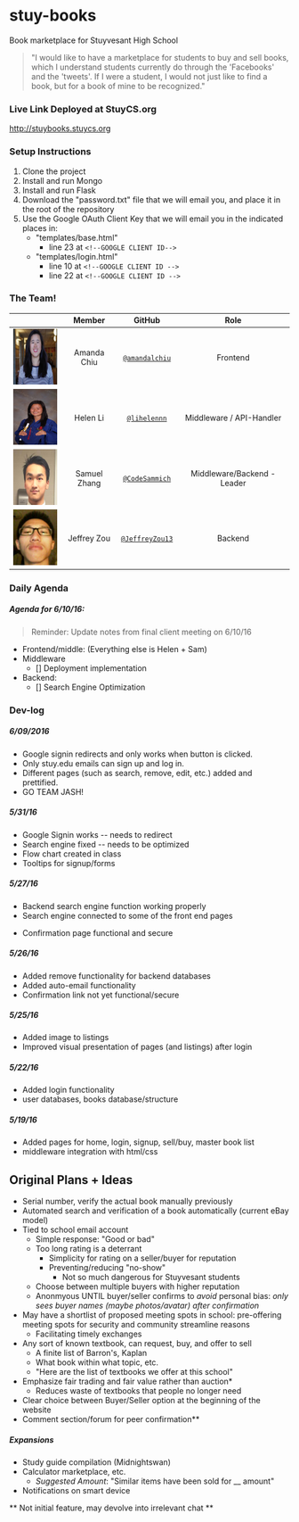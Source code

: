 # stuy-books
Book marketplace for Stuyvesant High School

> "I would like to have a marketplace for students to buy and sell books, which I understand students currently do through the 'Facebooks' and the 'tweets'. If I were a student, I would not just like to find a book, but for a book of mine to be recognized."

### Live Link Deployed at StuyCS.org
http://stuybooks.stuycs.org

### Setup Instructions
1. Clone the project
2. Install and run Mongo
3. Install and run Flask
4. Download the "password.txt" file that we will email you, and place it in the root of the repository
5. Use the Google OAuth Client Key that we will email you in the indicated places in:
   - "templates/base.html" 
     - line 23 at `<!--GOOGLE CLIENT ID-->`
   - "templates/login.html" 
     - line 10 at `<!--GOOGLE CLIENT ID -->`
	 - line 22 at `<!--GOOGLE CLIENT ID -->`

### The Team!

|                                       |   **Member**   |                   **GitHub**                 |            **Role**            |
|---------------------------------------|:--------------:|:--------------------------------------------:|:------------------------------:|
| <img src="images/amanda.jpg" width="100" height="100" /> | Amanda Chiu   |[`@amandalchiu`](https://github.com/amandalchiu)        | Frontend |
| <img src="images/helen.jpg" width="100" height="100" /> | Helen Li   |[`@lihelennn`](https://github.com/lihelennn)        | Middleware / API-Handler  |
| <img src="images/samuel.jpg" width="100" height="100" /> | Samuel Zhang |[`@CodeSammich`](https://github.com/CodeSammich)    | Middleware/Backend - Leader  |
| <img src="images/jeff.jpg" width="100" height="100" /> | Jeffrey Zou    |[`@JeffreyZou13`](https://github.com/JeffreyZou13)| Backend |

### Daily Agenda

##### Agenda for 6/10/16:

> Reminder: Update notes from final client meeting on 6/10/16

- Frontend/middle: (Everything else is Helen + Sam)
- Middleware
  - [] Deployment implementation
- Backend:
  - [] Search Engine Optimization

### Dev-log

##### 6/09/2016
- Google signin redirects and only works when button is clicked.
- Only stuy.edu emails can sign up and log in.
- Different pages (such as search, remove, edit, etc.) added and prettified.
- GO TEAM JASH!

##### 5/31/16
- Google Signin works -- needs to redirect
- Search engine fixed -- needs to be optimized
- Flow chart created in class
- Tooltips for signup/forms


##### 5/27/16
- Backend search engine function working properly
- Search engine connected to some of the front end pages
* Confirmation page functional and secure

##### 5/26/16
- Added remove functionality for backend databases
- Added auto-email functionality
- Confirmation link not yet functional/secure

##### 5/25/16
- Added image to listings
- Improved visual presentation of pages (and listings) after login

##### 5/22/16
- Added login functionality
 - user databases, books database/structure

##### 5/19/16
- Added pages for home, login, signup, sell/buy, master book list
- middleware integration with html/css

## Original Plans + Ideas
- Serial number, verify the actual book manually previously
- Automated search and verification of a book automatically (current eBay model)
- Tied to school email account
  - Simple response: "Good or bad"
  - Too long rating is a deterrant
    - Simplicity for rating on a seller/buyer for reputation
	- Preventing/reducing "no-show"
	  - Not so much dangerous for Stuyvesant students
  - Choose between multiple buyers with higher reputation
  - Anonmyous UNTIL buyer/seller confirms to _avoid_ personal bias: _only sees buyer names (maybe photos/avatar) after confirmation_
- May have a shortlist of proposed meeting spots in school: pre-offering meeting spots for security and community streamline reasons
  - Facilitating timely exchanges
- Any sort of known textbook, can request, buy, and offer to sell
  - A finite list of Barron's, Kaplan
  - What book within what topic, etc.
  - "Here are the list of textbooks we offer at this school"
- Emphasize fair trading and fair value rather than auction*
  - Reduces waste of textbooks that people no longer need
- Clear choice between Buyer/Seller option at the beginning of the website
- Comment section/forum for peer confirmation**

##### Expansions
- Study guide compilation (Midnightswan)
- Calculator marketplace, etc.
  - *Suggested Amount*: "Similar items have been sold for __ amount"
- Notifications on smart device

** Not initial feature, may devolve into irrelevant chat **

